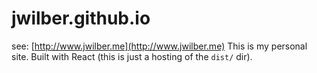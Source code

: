 # jwilber.github.io
see: [http://www.jwilber.me](http://www.jwilber.me)
This is my personal site. Built with React (this is just a hosting of the `dist/` dir).
